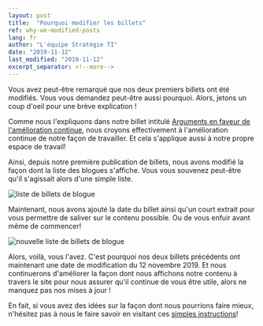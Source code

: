 ```yaml
---
layout: post
title:  "Pourquoi modifier les billets"
ref: why-we-modified-posts
lang: fr
author: "L'équipe Stratégie TI"
date: "2019-11-12"
last_modified: "2019-11-12"
excerpt_separator: <!--more-->
---
```

Vous avez peut-être remarqué que nos deux premiers billets ont été modifiés.
Vous vous demandez peut-être aussi pourquoi.
Alors, jetons un coup d'oeil pour une brève explication !
<!--more-->

Comme nous l'expliquons dans notre billet intitulé [Arguments en faveur de l'amélioration continue](/ITStrategy/2019/10/15/arguments-amelioration-continue.html), nous croyons effectivement à l'amélioration continue de notre façon de travailler.
Et cela s'applique aussi à notre propre espace de travail!

Ainsi, depuis notre première publication de billets, nous avons modifié la façon dont la liste des blogues s'affiche.
Vous vous souvenez peut-être qu'il s'agissait alors d'une simple liste.

![liste de billets de blogue](/ITStrategy/assets/images/list-blog-posts-fr.png)

Maintenant, nous avons ajouté la date du billet ainsi qu'un court extrait pour vous permettre de saliver sur le contenu possible.
Ou de vous enfuir avant même de commencer!

![nouvelle liste de billets de blogue](/ITStrategy/assets/images/list-blog-posts-new-fr.png)

Alors, voilà, vous l'avez.
C'est pourquoi nos deux billets précédents ont maintenant une date de modification du 12 novembre 2019.
Et nous continuerons d'améliorer la façon dont nous affichons notre contenu à travers le site pour nous assurer qu'il continue de vous être utile, alors ne manquez pas nos mises à jour !

En fait, si vous avez des idées sur la façon dont nous pourrions faire mieux, n'hésitez pas à nous le faire savoir en visitant ces [simples instructions](/ITStrategy/comment-contribuer.html)!
